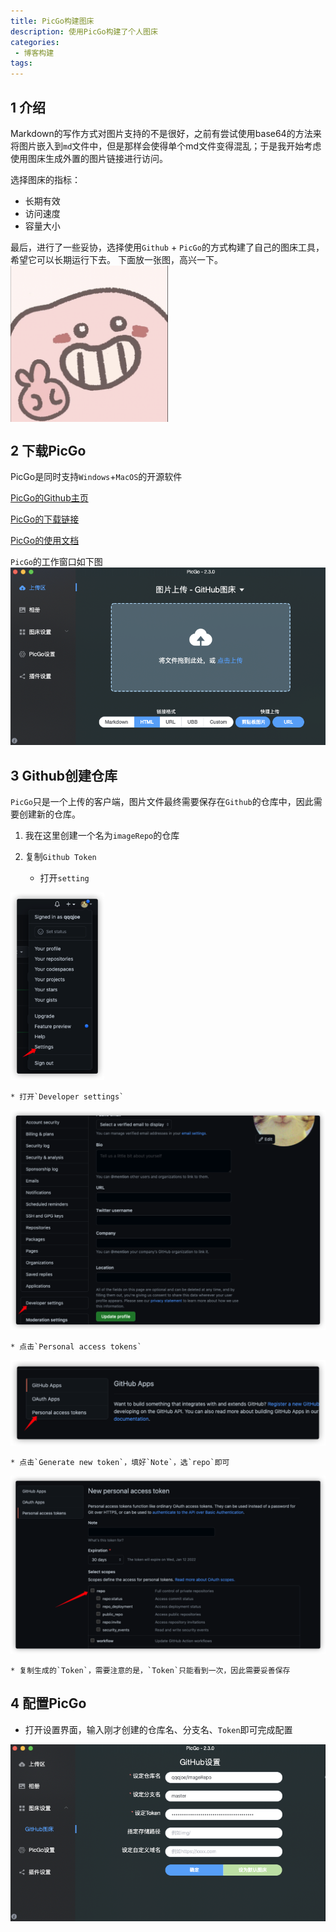 ```yaml
---
title: PicGo构建图床
description: 使用PicGo构建了个人图床
categories:
 - 博客构建
tags:
---
```


## 1 介绍

Markdown的写作方式对图片支持的不是很好，之前有尝试使用base64的方法来将图片嵌入到`md`文件中，但是那样会使得单个md文件变得混乱；于是我开始考虑使用图床生成外置的图片链接进行访问。

选择图床的指标：
* 长期有效
* 访问速度
* 容量大小

最后，进行了一些妥协，选择使用`Github` + `PicGo`的方式构建了自己的图床工具，希望它可以长期运行下去。
下面放一张图，高兴一下。
<img style="width:50%;height:50%" src="https://raw.githubusercontent.com/qqqjoe/imageRepo/master/%E6%88%AA%E5%B1%8F2021-12-13%20%E4%B8%8B%E5%8D%884.53.18.png"  alt="展示" align=center />

## 2 下载PicGo

PicGo是同时支持`Windows`+`MacOS`的开源软件

[PicGo的Github主页](https://github.com/Molunerfinn/PicGo)

[PicGo的下载链接](https://github.com/Molunerfinn/PicGo/releases)

[PicGo的使用文档](https://picgo.github.io/PicGo-Doc/zh/guide/getting-started.html)

`PicGo`的工作窗口如下图
<img src="https://raw.githubusercontent.com/qqqjoe/imageRepo/master/%E6%88%AA%E5%B1%8F2021-12-13%20%E4%B8%8B%E5%8D%886.28.34.png"/>

## 3 Github创建仓库

`PicGo`只是一个上传的客户端，图片文件最终需要保存在`Github`的仓库中，因此需要创建新的仓库。

1. 我在这里创建一个名为`imageRepo`的仓库

2. 复制`Github Token`
    * 打开`setting`
<img style="height:300px" src="https://raw.githubusercontent.com/qqqjoe/imageRepo/master/20211213183659.png"/>
    
    * 打开`Developer settings`
<img src="https://raw.githubusercontent.com/qqqjoe/imageRepo/master/202112131843701.png"/>

    * 点击`Personal access tokens`
<img src="https://raw.githubusercontent.com/qqqjoe/imageRepo/master/202112131846134.png"/>

    * 点击`Generate new token`，填好`Note`，选`repo`即可
<img src="https://raw.githubusercontent.com/qqqjoe/imageRepo/master/202112131848920.png"/>

    * 复制生成的`Token`，需要注意的是，`Token`只能看到一次，因此需要妥善保存

## 4 配置PicGo

* 打开设置界面，输入刚才创建的仓库名、分支名、`Token`即可完成配置
<img src="https://raw.githubusercontent.com/qqqjoe/imageRepo/master/202112131850375.png"/>
